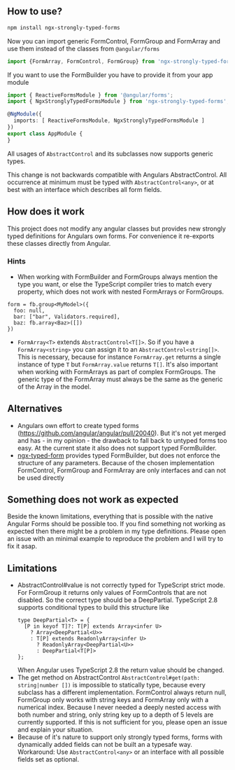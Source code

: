 ## How to use?

```bash
npm install ngx-strongly-typed-forms
```

Now you can import generic FormControl, FormGroup and FormArray and use them instead of the classes from `@angular/forms`
```typescript
import {FormArray, FormControl, FormGroup} from 'ngx-strongly-typed-forms';
```

If you want to use the FormBuilder you have to provide it from your app module
```typescript
import { ReactiveFormsModule } from '@angular/forms';
import { NgxStronglyTypedFormsModule } from 'ngx-strongly-typed-forms';

@NgModule({
  imports: [ ReactiveFormsModule, NgxStronglyTypedFormsModule ]
})
export class AppModule {
}

```

All usages of `AbstractControl` and its subclasses now supports generic types.

This change is not backwards compatible with Angulars AbstractControl. All occurrence at minimum must be typed with `AbstractControl<any>`, or at best with an interface which describes all form fields.

## How does it work

This project does not modify any angular classes but provides new strongly typed definitions for Angulars own forms.
For convenience it re-exports these classes directly from Angular.

### Hints

* When working with FormBuilder and FormGroups always mention the type you want, or else the TypeScript compiler tries to match
every property, which does not work with nested FormArrays or FormGroups.
```
form = fb.group<MyModel>({
  foo: null,
  bar: ["bar", Validators.required],
  baz: fb.array<Baz>([])
})
```

* `FormArray<T>` extends `AbstractControl<T[]>`. So if you have a `FormArray<string>` you can assign it to an `AbstractControl<string[]>`. This is necessary, because for instance `FormArray.get` returns a single instance of type `T` but `FormArray.value` returns `T[]`.
It's also important when working with FormArrays as part of complex FormGroups. The generic type of the FormArray must always be the same as the generic of the Array in the model.

## Alternatives

* Angulars own effort to create typed forms (https://github.com/angular/angular/pull/20040).
  But it's not yet merged and has - in my opinion - the drawback to fall back to untyped forms too easy. At the current state it also does not support typed FormBuilder.
* [ngx-typed-form](https://github.com/Quramy/ngx-typed-forms) provides typed FormBuilder, but does not enforce the structure of any parameters.
  Because of the chosen implementation FormControl, FormGroup and FormArray are only interfaces and can not be used directly

## Something does not work as expected

Beside the known limitations, everything that is possible with the native Angular Forms should be possible too.
If you find something not working as expected then there might be a problem in my type definitions. Please open an issue with an minimal example to reproduce the problem and I will try to fix it asap.

## Limitations

* AbstractControl#value is not correctly typed for TypeScript strict mode. For FormGroup it returns only values of FormControls that are not disabled. So the correct type should be a DeepPartial<T>.
  TypeScript 2.8 supports conditional types to build this structure like
  ```
  type DeepPartial<T> = {
    [P in keyof T]?: T[P] extends Array<infer U>
      ? Array<DeepPartial<U>>
      : T[P] extends ReadonlyArray<infer U>
        ? ReadonlyArray<DeepPartial<U>>
        : DeepPartial<T[P]>
  };
  ```
  When Angular uses TypeScript 2.8 the return value should be changed.
* The get method on AbstractControl `AbstractControl#get(path: string|number [])` is impossible to statically type, because every subclass has a different implementation.
  FormControl always return null, FormGroup only works with string keys and FormArray only with a numerical index.
  Because I never needed a deeply nested access with both number and string, only string key up to a depth of 5 levels are currently supported. If this is not sufficient for you, please open an issue and explain your situation.
* Because of it's nature to support only strongly typed forms, forms with dynamically added fields can not be built an a typesafe way.
  Workaround: Use `AbstractControl<any>` or an interface with all possible fields set as optional.
